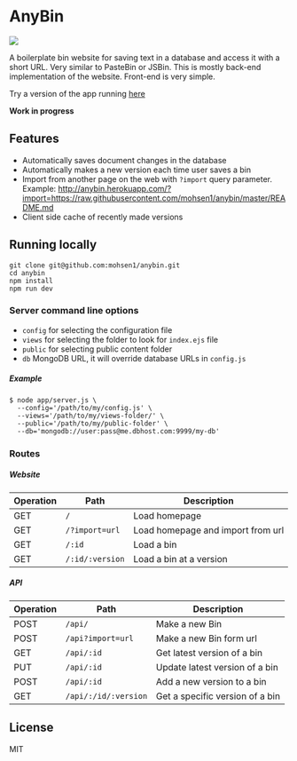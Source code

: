 # AnyBin

<a href="https://travis-ci.org/mohsen1/anybin">
  <img src="https://api.travis-ci.org/mohsen1/anybin.svg">
</a>

A boilerplate bin website for saving text in a database and access it with a short URL. Very similar to PasteBin or JSBin. This is mostly back-end implementation of the website. Front-end is very simple.

Try a version of the app running [here](http://anybin.herokuapp.com/)

**Work in progress**

## Features

* Automatically saves document changes in the database
* Automatically makes a new version each time user saves a bin
* Import from another page on the web with `?import` query parameter. Example: http://anybin.herokuapp.com/?import=https://raw.githubusercontent.com/mohsen1/anybin/master/README.md
* Client side cache of recently made versions

## Running locally

```
git clone git@github.com:mohsen1/anybin.git
cd anybin
npm install
npm run dev
```

### Server command line options

* `config` for selecting the configuration file
* `views` for selecting the folder to look for `index.ejs` file
* `public` for selecting public content folder
* `db` MongoDB URL, it will override database URLs in `config.js`

##### Example

```shell
$ node app/server.js \
  --config='/path/to/my/config.js' \
  --views='/path/to/my/views-folder/' \
  --public='/path/to/my/public-folder' \
  --db='mongodb://user:pass@me.dbhost.com:9999/my-db'
```

### Routes

##### Website

|Operation|Path                |Description                      |
|---------|--------------------|---------------------------------|
|GET      |`/`                 |Load homepage                    |
|GET      |`/?import=url`      |Load homepage and import from url|
|GET      |`/:id`              |Load a bin                       |
|GET      |`/:id/:version`     |Load a bin at a version          |

##### API

|Operation|Path                |Description                     |
|---------|--------------------|--------------------------------|
|POST     |`/api/`             |Make a new Bin                  |
|POST     |`/api?import=url`   |Make a new Bin form url         |
|GET      |`/api/:id`          |Get latest version of a bin     |
|PUT      |`/api/:id`          |Update latest version of a bin  |
|POST     |`/api/:id`          |Add a new version to a bin      |
|GET      |`/api/:/id/:version`|Get a specific version of a bin |


## License
MIT

